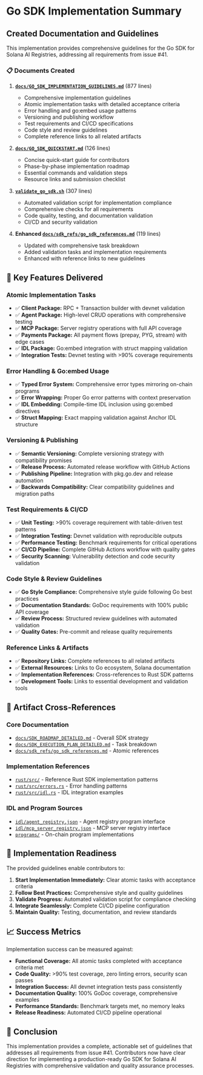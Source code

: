 # Go SDK Implementation Summary

## Created Documentation and Guidelines

This implementation provides comprehensive guidelines for the Go SDK for Solana AI Registries, addressing all requirements from issue #41.

### 📋 Documents Created

1. **[`docs/GO_SDK_IMPLEMENTATION_GUIDELINES.md`](docs/GO_SDK_IMPLEMENTATION_GUIDELINES.md)** (877 lines)
   - Comprehensive implementation guidelines
   - Atomic implementation tasks with detailed acceptance criteria
   - Error handling and go:embed usage patterns
   - Versioning and publishing workflow
   - Test requirements and CI/CD specifications
   - Code style and review guidelines
   - Complete reference links to all related artifacts

2. **[`docs/GO_SDK_QUICKSTART.md`](docs/GO_SDK_QUICKSTART.md)** (126 lines)
   - Concise quick-start guide for contributors
   - Phase-by-phase implementation roadmap
   - Essential commands and validation steps
   - Resource links and submission checklist

3. **[`validate_go_sdk.sh`](validate_go_sdk.sh)** (307 lines)
   - Automated validation script for implementation compliance
   - Comprehensive checks for all requirements
   - Code quality, testing, and documentation validation
   - CI/CD and security validation

4. **Enhanced [`docs/sdk_refs/go_sdk_references.md`](docs/sdk_refs/go_sdk_references.md)** (119 lines)
   - Updated with comprehensive task breakdown
   - Added validation tasks and implementation requirements
   - Enhanced with reference links to new guidelines

## 🎯 Key Features Delivered

### Atomic Implementation Tasks
- ✅ **Client Package:** RPC + Transaction builder with devnet validation
- ✅ **Agent Package:** High-level CRUD operations with comprehensive testing
- ✅ **MCP Package:** Server registry operations with full API coverage
- ✅ **Payments Package:** All payment flows (prepay, PYG, stream) with edge cases
- ✅ **IDL Package:** Go:embed integration with struct mapping validation
- ✅ **Integration Tests:** Devnet testing with >90% coverage requirements

### Error Handling & Go:embed Usage
- ✅ **Typed Error System:** Comprehensive error types mirroring on-chain programs
- ✅ **Error Wrapping:** Proper Go error patterns with context preservation
- ✅ **IDL Embedding:** Compile-time IDL inclusion using go:embed directives
- ✅ **Struct Mapping:** Exact mapping validation against Anchor IDL structure

### Versioning & Publishing
- ✅ **Semantic Versioning:** Complete versioning strategy with compatibility promises
- ✅ **Release Process:** Automated release workflow with GitHub Actions
- ✅ **Publishing Pipeline:** Integration with pkg.go.dev and release automation
- ✅ **Backwards Compatibility:** Clear compatibility guidelines and migration paths

### Test Requirements & CI/CD
- ✅ **Unit Testing:** >90% coverage requirement with table-driven test patterns
- ✅ **Integration Testing:** Devnet validation with reproducible outputs
- ✅ **Performance Testing:** Benchmark requirements for critical operations
- ✅ **CI/CD Pipeline:** Complete GitHub Actions workflow with quality gates
- ✅ **Security Scanning:** Vulnerability detection and code security validation

### Code Style & Review Guidelines
- ✅ **Go Style Compliance:** Comprehensive style guide following Go best practices
- ✅ **Documentation Standards:** GoDoc requirements with 100% public API coverage
- ✅ **Review Process:** Structured review guidelines with automated validation
- ✅ **Quality Gates:** Pre-commit and release quality requirements

### Reference Links & Artifacts
- ✅ **Repository Links:** Complete references to all related artifacts
- ✅ **External Resources:** Links to Go ecosystem, Solana documentation
- ✅ **Implementation References:** Cross-references to Rust SDK patterns
- ✅ **Development Tools:** Links to essential development and validation tools

## 🔗 Artifact Cross-References

### Core Documentation
- [`docs/SDK_ROADMAP_DETAILED.md`](docs/SDK_ROADMAP_DETAILED.md) - Overall SDK strategy
- [`docs/SDK_EXECUTION_PLAN_DETAILED.md`](docs/SDK_EXECUTION_PLAN_DETAILED.md) - Task breakdown
- [`docs/sdk_refs/go_sdk_references.md`](docs/sdk_refs/go_sdk_references.md) - Atomic references

### Implementation References
- [`rust/src/`](rust/src/) - Reference Rust SDK implementation patterns
- [`rust/src/errors.rs`](rust/src/errors.rs) - Error handling patterns
- [`rust/src/idl.rs`](rust/src/idl.rs) - IDL integration examples

### IDL and Program Sources
- [`idl/agent_registry.json`](idl/agent_registry.json) - Agent registry program interface
- [`idl/mcp_server_registry.json`](idl/mcp_server_registry.json) - MCP server registry interface
- [`programs/`](programs/) - On-chain program implementations

## 🚀 Implementation Readiness

The provided guidelines enable contributors to:

1. **Start Implementation Immediately:** Clear atomic tasks with acceptance criteria
2. **Follow Best Practices:** Comprehensive style and quality guidelines
3. **Validate Progress:** Automated validation script for compliance checking
4. **Integrate Seamlessly:** Complete CI/CD pipeline configuration
5. **Maintain Quality:** Testing, documentation, and review standards

## 📈 Success Metrics

Implementation success can be measured against:

- **Functional Coverage:** All atomic tasks completed with acceptance criteria met
- **Code Quality:** >90% test coverage, zero linting errors, security scan passes
- **Integration Success:** All devnet integration tests pass consistently
- **Documentation Quality:** 100% GoDoc coverage, comprehensive examples
- **Performance Standards:** Benchmark targets met, no memory leaks
- **Release Readiness:** Automated CI/CD pipeline operational

## 🎉 Conclusion

This implementation provides a complete, actionable set of guidelines that addresses all requirements from issue #41. Contributors now have clear direction for implementing a production-ready Go SDK for Solana AI Registries with comprehensive validation and quality assurance processes.
